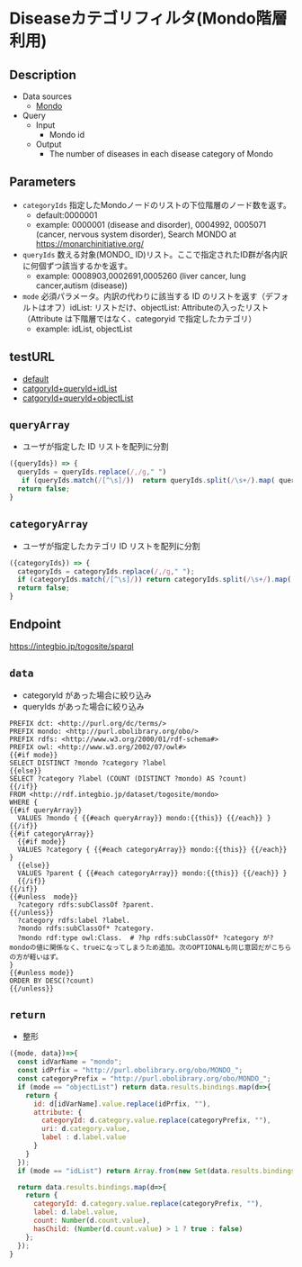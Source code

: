 # Diseaseカテゴリフィルタ(Mondo階層利用)

## Description

- Data sources
    -  [Mondo](https://mondo.monarchinitiative.org/) 
- Query
    - Input
        - Mondo id
    - Output
        -  The number of diseases in each disease category of Mondo

 
## Parameters

* `categoryIds` 指定したMondoノードのリストの下位階層のノード数を返す。
  * default:0000001
  * example: 0000001 (disease and disorder), 0004992, 0005071  (cancer, nervous system disorder),  Search MONDO at https://monarchinitiative.org/
* `queryIds` 数える対象(MONDO_ ID)リスト。ここで指定されたID群が各内訳に何個ずつ該当するかを返す。
  * example: 0008903,0002691,0005260    (liver cancer, lung cancer,autism (disease))
* `mode` 必須パラメータ。内訳の代わりに該当する ID のリストを返す（デフォルトはオフ）idList: リストだけ、objectList: Attributeの入ったリスト（Attribute は下階層ではなく、categoryid で指定したカテゴリ）
  * example: idList, objectList

 ## testURL
  - [default](https://integbio.jp/togosite/sparqlist/api/disease_mondo_filter?categoryIds=0000001&queryIds=&mode=)
  - [catgoryId+queryId+idList](https://integbio.jp/togosite/sparqlist/api/disease_mondo_filter?categoryIds=0000001&queryIds=0008903%2C0002691%2C0005260&mode=idList)
  - [catgoryId+queryId+objectList](https://integbio.jp/togosite/sparqlist/api/disease_mondo_filter?categoryIds=0000001&queryIds=0008903%2C0002691%2C0005260&mode=objectList)

## `queryArray`
- ユーザが指定した ID リストを配列に分割

```javascript
({queryIds}) => {
  queryIds = queryIds.replace(/,/g," ")
   if (queryIds.match(/[^\s]/))  return queryIds.split(/\s+/).map( queryId => "MONDO_" + queryId );
  return false;
}
```

## `categoryArray`
- ユーザが指定したカテゴリ ID リストを配列に分割

```javascript
({categoryIds}) => {
  categoryIds = categoryIds.replace(/,/g," ");
  if (categoryIds.match(/[^\s]/)) return categoryIds.split(/\s+/).map( categoryId => "MONDO_" + categoryId　);
  return false;
}
```

## Endpoint

https://integbio.jp/togosite/sparql

## `data`
- categoryId があった場合に絞り込み
- queryIds があった場合に絞り込み
```sparql
PREFIX dct: <http://purl.org/dc/terms/>
PREFIX mondo: <http://purl.obolibrary.org/obo/>
PREFIX rdfs: <http://www.w3.org/2000/01/rdf-schema#>
PREFIX owl: <http://www.w3.org/2002/07/owl#>
{{#if mode}}
SELECT DISTINCT ?mondo ?category ?label
{{else}}
SELECT ?category ?label (COUNT (DISTINCT ?mondo) AS ?count) 
{{/if}}
FROM <http://rdf.integbio.jp/dataset/togosite/mondo>
WHERE {
{{#if queryArray}}
  VALUES ?mondo { {{#each queryArray}} mondo:{{this}} {{/each}} }
{{/if}}
{{#if categoryArray}}
  {{#if mode}}
  VALUES ?category { {{#each categoryArray}} mondo:{{this}} {{/each}} }    
  {{else}}
  VALUES ?parent { {{#each categoryArray}} mondo:{{this}} {{/each}} }
  {{/if}}
{{/if}}
{{#unless  mode}}
  ?category rdfs:subClassOf ?parent.
{{/unless}}
  ?category rdfs:label ?label.
  ?mondo rdfs:subClassOf* ?category.
  ?mondo rdf:type owl:Class.  # ?hp rdfs:subClassOf* ?category が?mondoの値に関係なく、trueになってしまうため追加。次のOPTIONALも同じ意図だがこちらの方が軽いはず。
} 
{{#unless mode}}  
ORDER BY DESC(?count)
{{/unless}}
```

## `return`
- 整形
```javascript
({mode, data})=>{
  const idVarName = "mondo";
  const idPrfix = "http://purl.obolibrary.org/obo/MONDO_";
  const categoryPrefix = "http://purl.obolibrary.org/obo/MONDO_";
  if (mode == "objectList") return data.results.bindings.map(d=>{
    return {
      id: d[idVarName].value.replace(idPrfix, ""), 
      attribute: {
        categoryId: d.category.value.replace(categoryPrefix, ""), 
        uri: d.category.value,
        label : d.label.value
      }
    }
  });
  if (mode == "idList") return Array.from(new Set(data.results.bindings.map(d=>d[idVarName].value.replace(idPrfix, "")))); // unique

  return data.results.bindings.map(d=>{ 
    return {
      categoryId: d.category.value.replace(categoryPrefix, ""), 
      label: d.label.value,
      count: Number(d.count.value),
      hasChild: (Number(d.count.value) > 1 ? true : false)
    };
  });	
}
```